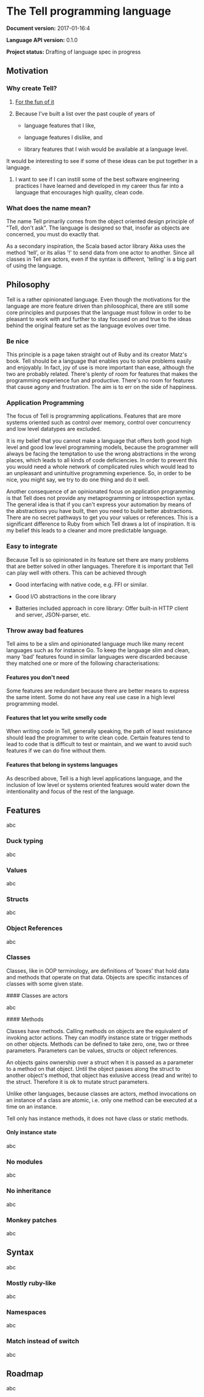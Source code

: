 # The Tell programming language
**Document version:** 2017-01-16:4

**Language API version:** 0.1.0

**Project status:** Drafting of language spec in progress

## Motivation

### Why create Tell?

1. [For the fun of it](https://www.youtube.com/watch?v=DC-bjR6WeaM)

1. Because I've built a list over the past couple of years of

    * language features that I like, 
    
    * language features I dislike, and 
    
    * library features that I wish would be available at a language level. 
    
  It would be interesting to see if some of these ideas can be put together in a language.
  
1. I want to see if I can instill some of the best software engineering practices I have learned and developed in my career thus far into a language that encourages high quality, clean code.

### What does the name mean?

The name Tell primarily comes from the object oriented design principle of "Tell, don't ask". The language is designed so that, insofar as objects are concerned, you must do exactly that.

As a secondary inspiration, the Scala based actor library Akka uses the method 'tell', or its alias '!' to send data from one actor to another. Since all classes in Tell are actors, even if the syntax is different, 'telling' is a big part of using the language.

## Philosophy

Tell is a rather opinionated language. Even though the motivations for the language are more feature driven than philosophical, there are still some core principles and purposes that the language must follow in order to be pleasant to work with and further to stay focused on and true to the ideas behind the original feature set as the language evolves over time.

### Be nice

This principle is a page taken straight out of Ruby and its creator Matz's book. Tell should be a language that enables you to solve problems easily and enjoyably. In fact, joy of use is more important than ease, although the two are probably related. There's plenty of room for features that makes the programming experience fun and productive. There's no room for features that cause agony and frustration. The aim is to err on the side of happiness.

### Application Programming

The focus of Tell is programming applications. Features that are more systems oriented such as control over memory, control over concurrency and low level datatypes are excluded. 

It is my belief that you cannot make a language that offers both good high level and good low level programming models, because the programmer will always be facing the temptation to use the wrong abstractions in the wrong places, which leads to all kinds of code deficiencies. In order to prevent this you would need a whole network of complicated rules which would lead to an unpleasant and unintuitive programming experience. So, in order to be nice, you might say, we try to do one thing and do it well.

Another consequence of an opinionated focus on application programming is that Tell does not provide any metaprogramming or introspection syntax. The general idea is that if you can't express your automation by means of the abstractions you have built, then you need to build better abstractions. There are no secret pathways to get you your values or references. This is a significant difference to Ruby from which Tell draws a lot of inspiration. It is my belief this leads to a cleaner and more predictable language.

### Easy to integrate

Because Tell is so opinionated in its feature set there are many problems that are better solved in other languages. Therefore it is important that Tell can play well with others. This can be achieved through

* Good interfacing with native code, e.g. FFI or similar.

* Good I/O abstractions in the core library

* Batteries included approach in core library: Offer built-in HTTP client and server, JSON-parser, etc. 

### Throw away bad features

Tell aims to be a slim and opinionated language much like many recent languages such as for instance Go. To keep the language slim and clean, many 'bad' features found in similar languages were discarded because they matched one or more of the following characterisations:

#### Features you don't need

Some features are redundant because there are better means to express the same intent. Some do not have any real use case in a high level programming model.

#### Features that let you write smelly code

When writing code in Tell, generally speaking, the path of least resistance should lead the programmer to write clean code. Certain features tend to lead to code that is difficult to test or maintain, and we want to avoid such features if we can do fine without them.

#### Features that belong in systems languages

As described above, Tell is a high level applications language, and the inclusion of low level or systems oriented features would water down the intentionality and focus of the rest of the language. 

## Features

abc

### Duck typing

abc

### Values

abc

### Structs

abc

### Object References

abc

### Classes

Classes, like in OOP terminology, are definitions of 'boxes' that hold data and methods that operate on that data. Objects are specific instances of classes with some given state.

#### Classes are actors

abc

#### Methods

Classes have methods. Calling methods on objects are the equivalent of invoking actor actions. They can modify instance state or trigger methods on other objects. Methods can be defined to take zero, one, two or three parameters. Parameters can be values, structs or object references.

An objects gains ownership over a struct when it is passed as a parameter to a method on that object. Until the object passes along the struct to another object's method, that object has exlusive access (read and write) to the struct. Therefore it is ok to mutate struct parameters.

Unlike other languages, because classes are actors, method invocations on an instance of a class are atomic, i.e. only one method can be executed at a time on an instance.

Tell only has instance methods, it does not have class or static methods.

#### Only instance state

abc

### No modules

abc

### No inheritance

abc

### Monkey patches

abc

## Syntax

abc

### Mostly ruby-like

abc

### Namespaces

abc

### Match instead of switch

abc

## Roadmap

abc
